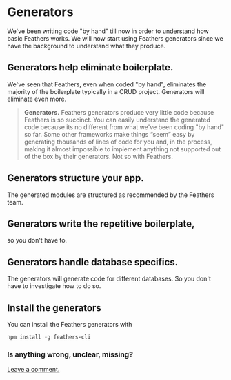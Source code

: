 # Generators

We've been writing code "by hand" till now in order to understand how basic Feathers works.
We will now start using Feathers generators since we have the background to understand what they produce.


## Generators help eliminate boilerplate.

We've seen that Feathers, even when coded "by hand",
eliminates the majority of the boilerplate typically in a CRUD project.
Generators will eliminate even more.

> **Generators.**
Feathers generators produce very little code because Feathers is so succinct.
You can easily understand the generated code because its no different from what we've been
coding "by hand" so far.
Some other frameworks make things “seem” easy by generating thousands of lines of code for you
and, in the process, making it almost impossible to implement anything not supported out of the box
by their generators.
Not so with Feathers.

## Generators structure your app.
The generated modules are structured as recommended by the Feathers team.

## Generators write the repetitive boilerplate,
so you don't have to.

## Generators handle database specifics.
The generators will generate code for different databases.
So you don't have to investigate how to do so.

## Install the generators

You can install the Feathers generators with

`npm install -g feathers-cli`

### Is anything wrong, unclear, missing?
[Leave a comment.](https://github.com/feathersjs/feathers-guide/issues/new?title=Comment:Step-Generators-Readme&body=Comment:Step-Generators-Readme)
